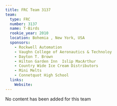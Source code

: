```yaml
---
title: FRC Team 3137
team:
  type: FRC
  number: 3137
  name: T-Birds 
  rookie_year: 2010
  location: Bohemia , New York, USA
  sponsors:
    - Rockwell Automation
    - Vaughn College of Aeronautics & Technoloy
    - Dayton T. Brown
    - Hilton Garden Inn  Islip MacArthur
    - Country Wide Ice Cream Distributors
    - Mini Melts
    - Connetquot High School
  links:
    Website: 
---
```

No content has been added for this team
